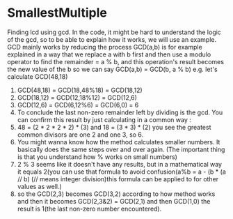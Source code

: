 # SmallestMultiple
Finding lcd using gcd.
In the code, it might be hard to understand the logic of the gcd, so to be able to explain how it works, we will use an example.
GCD mainly works by reducing the process 
GCD(a,b) is for example explained in a way that we replace a with b first and then use a modulo operator to find the remainder = a % b, and this operation's result becomes the new value of the b
so we can say GCD(a,b) = GCD(b, a % b)
e.g. let's calculate GCD(48,18)
1) GCD(48,18) = GCD(18,48%18) = GCD(18,12)
2) GCD(18,12) = GCD(12,18%12) = GCD(12,6)
3) GCD(12,6) = GCD(6,12%6) = GCD(6,0) = 6
4) To conclude the last non-zero remainder left by dividing is the gcd. You can confirm this result by just calculating in a common way :
5) 48 = (2 * 2 * 2 * 2) * (3) and 18 = (3 * 3) * (2) you see the greatest common divisors are one 2 and one 3, so 6.
6) You might wanna know how the method calculates smaller numbers. It basically does the same steps over and over again. (The important thing is that you understand how % works on small numbers)
7) 2 % 3 seems like it doesn't have any results, but in a mathematical way it equals 2(you can use that formula to avoid confusion(a%b = a - (b * (a // b) (// means integer division)this formula can be applied to for other values as well.)
8)  so the GCD(2,3) becomes GCD(3,2) according to how method works and then it becomes GCD(2,3&2) = GCD(2,1) and then GCD(1,0) the result is 1(the last non-zero number encountered).
